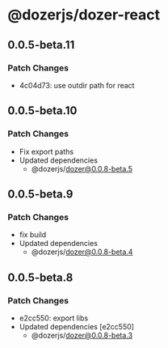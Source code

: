 # @dozerjs/dozer-react

## 0.0.5-beta.11

### Patch Changes

- 4c04d73: use outdir path for react

## 0.0.5-beta.10

### Patch Changes

- Fix export paths
- Updated dependencies
  - @dozerjs/dozer@0.0.8-beta.5

## 0.0.5-beta.9

### Patch Changes

- fix build
- Updated dependencies
  - @dozerjs/dozer@0.0.8-beta.4

## 0.0.5-beta.8

### Patch Changes

- e2cc550: export libs
- Updated dependencies [e2cc550]
  - @dozerjs/dozer@0.0.8-beta.3
